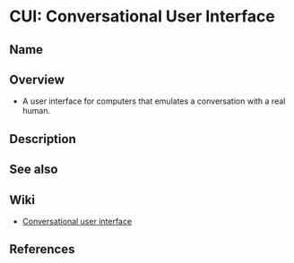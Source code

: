 # CUI: Conversational User Interface

## Name

## Overview
- A user interface for computers that emulates a conversation with a real human.

## Description

## See also

## Wiki
- [Conversational user interface](https://en.wikipedia.org/wiki/Conversational_user_interface)

## References
